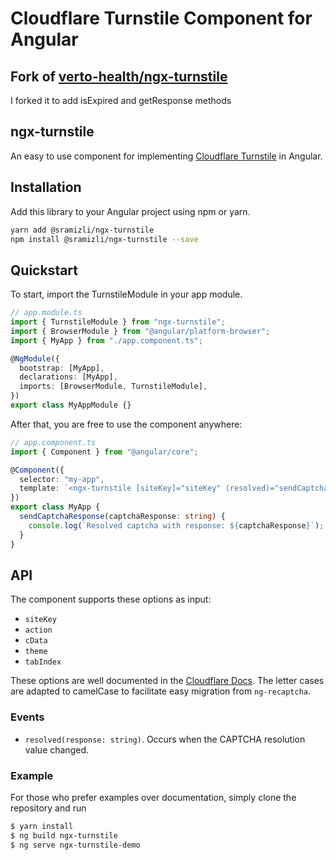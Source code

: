 # Cloudflare Turnstile Component for Angular

## Fork of [verto-health/ngx-turnstile](https://github.com/verto-health/ngx-turnstile)
I forked it to add isExpired and getResponse methods

## ngx-turnstile

An easy to use component for implementing [Cloudflare Turnstile](https://blog.cloudflare.com/turnstile-private-captcha-alternative/) in Angular.

## Installation

Add this library to your Angular project using npm or yarn.

```bash
yarn add @sramizli/ngx-turnstile
npm install @sramizli/ngx-turnstile --save
```

## Quickstart

To start, import the TurnstileModule in your app module.

```typescript
// app.module.ts
import { TurnstileModule } from "ngx-turnstile";
import { BrowserModule } from "@angular/platform-browser";
import { MyApp } from "./app.component.ts";

@NgModule({
  bootstrap: [MyApp],
  declarations: [MyApp],
  imports: [BrowserModule, TurnstileModule],
})
export class MyAppModule {}
```

After that, you are free to use the component anywhere:

```typescript
// app.component.ts
import { Component } from "@angular/core";

@Component({
  selector: "my-app",
  template: `<ngx-turnstile [siteKey]="siteKey" (resolved)="sendCaptchaResponse($event)" theme="auto" [tabIndex]="0"></ngx-turnstile>`,
})
export class MyApp {
  sendCaptchaResponse(captchaResponse: string) {
    console.log(`Resolved captcha with response: ${captchaResponse}`);
  }
}
```

## API

The component supports these options as input:

- `siteKey`
- `action`
- `cData`
- `theme`
- `tabIndex`

These options are well documented in the [Cloudflare Docs](https://developers.cloudflare.com/turnstile/get-started/client-side-rendering/#configurations). The letter cases are adapted to camelCase to facilitate easy migration from `ng-recaptcha`.

### Events

- `resolved(response: string)`. Occurs when the CAPTCHA resolution value changed.

### Example

For those who prefer examples over documentation, simply clone the repository and run

```bash
$ yarn install
$ ng build ngx-turnstile
$ ng serve ngx-turnstile-demo
```

